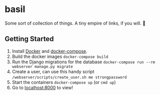 # basil

Some sort of collection of things. A tiny empire of links, if you will. 🌱


## Getting Started

1. Install [Docker](https://docs.docker.com/docker-for-mac/install/) and 
	[docker-compose](https://docs.docker.com/compose/install/).
1. Build the docker images `docker-compose build`
1. Run the Django migrations for the database `docker-compose run --rm webserver manage.py migrate`
1. Create a user, can use this handy script `/webserver/scripts/create_user.sh me strongpassword`
1. Start the containers `docker-compose up` (or `cmd up`)
1. Go to [localhost:8000](http://localhost:8000) to view!
